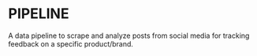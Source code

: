 # PIPELINE
A data pipeline to scrape and analyze posts from social media for tracking feedback on a specific product/brand.
